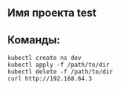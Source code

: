 ## Имя проекта test

## Команды:
```
kubectl create ns dev
kubectl apply -f /path/to/dir
kubectl delete -f /path/to/dir
curl http://192.168.64.3
```